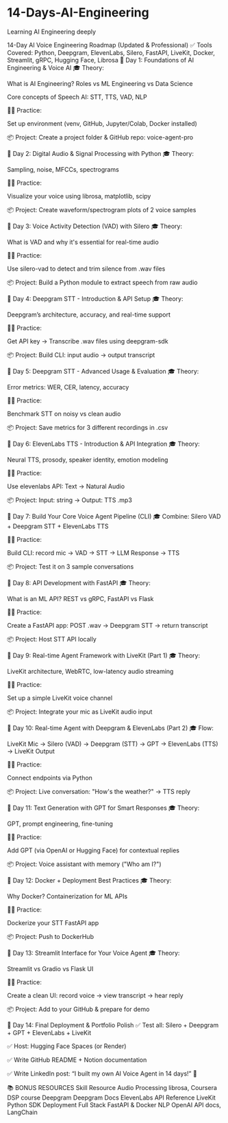 # 14-Days-AI-Engineering
Learning AI Engineering deeply


14-Day AI Voice Engineering Roadmap (Updated & Professional)
✅ Tools Covered: Python, Deepgram, ElevenLabs, Silero, FastAPI, LiveKit, Docker, Streamlit, gRPC, Hugging Face, Librosa
📅 Day 1: Foundations of AI Engineering & Voice AI
🎓 Theory:

What is AI Engineering? Roles vs ML Engineering vs Data Science

Core concepts of Speech AI: STT, TTS, VAD, NLP

👨‍💻 Practice:

Set up environment (venv, GitHub, Jupyter/Colab, Docker installed)

📦 Project: Create a project folder & GitHub repo: voice-agent-pro

📅 Day 2: Digital Audio & Signal Processing with Python
🎓 Theory:

Sampling, noise, MFCCs, spectrograms

👨‍💻 Practice:

Visualize your voice using librosa, matplotlib, scipy

📦 Project: Create waveform/spectrogram plots of 2 voice samples

📅 Day 3: Voice Activity Detection (VAD) with Silero
🎓 Theory:

What is VAD and why it's essential for real-time audio

👨‍💻 Practice:

Use silero-vad to detect and trim silence from .wav files

📦 Project: Build a Python module to extract speech from raw audio

📅 Day 4: Deepgram STT - Introduction & API Setup
🎓 Theory:

Deepgram’s architecture, accuracy, and real-time support

👨‍💻 Practice:

Get API key → Transcribe .wav files using deepgram-sdk

📦 Project: Build CLI: input audio → output transcript

📅 Day 5: Deepgram STT - Advanced Usage & Evaluation
🎓 Theory:

Error metrics: WER, CER, latency, accuracy

👨‍💻 Practice:

Benchmark STT on noisy vs clean audio

📦 Project: Save metrics for 3 different recordings in .csv

📅 Day 6: ElevenLabs TTS - Introduction & API Integration
🎓 Theory:

Neural TTS, prosody, speaker identity, emotion modeling

👨‍💻 Practice:

Use elevenlabs API: Text → Natural Audio

📦 Project: Input: string → Output: TTS .mp3

📅 Day 7: Build Your Core Voice Agent Pipeline (CLI)
🎓 Combine: Silero VAD + Deepgram STT + ElevenLabs TTS

👨‍💻 Practice:

Build CLI: record mic → VAD → STT → LLM Response → TTS

📦 Project: Test it on 3 sample conversations

📅 Day 8: API Development with FastAPI
🎓 Theory:

What is an ML API? REST vs gRPC, FastAPI vs Flask

👨‍💻 Practice:

Create a FastAPI app: POST .wav → Deepgram STT → return transcript

📦 Project: Host STT API locally

📅 Day 9: Real-time Agent Framework with LiveKit (Part 1)
🎓 Theory:

LiveKit architecture, WebRTC, low-latency audio streaming

👨‍💻 Practice:

Set up a simple LiveKit voice channel

📦 Project: Integrate your mic as LiveKit audio input

📅 Day 10: Real-time Agent with Deepgram & ElevenLabs (Part 2)
🎓 Flow:

LiveKit Mic → Silero (VAD) → Deepgram (STT) → GPT → ElevenLabs (TTS) → LiveKit Output

👨‍💻 Practice:

Connect endpoints via Python

📦 Project: Live conversation: "How's the weather?" → TTS reply

📅 Day 11: Text Generation with GPT for Smart Responses
🎓 Theory:

GPT, prompt engineering, fine-tuning

👨‍💻 Practice:

Add GPT (via OpenAI or Hugging Face) for contextual replies

📦 Project: Voice assistant with memory ("Who am I?")

📅 Day 12: Docker + Deployment Best Practices
🎓 Theory:

Why Docker? Containerization for ML APIs

👨‍💻 Practice:

Dockerize your STT FastAPI app

📦 Project: Push to DockerHub

📅 Day 13: Streamlit Interface for Your Voice Agent
🎓 Theory:

Streamlit vs Gradio vs Flask UI

👨‍💻 Practice:

Create a clean UI: record voice → view transcript → hear reply

📦 Project: Add to your GitHub & prepare for demo

📅 Day 14: Final Deployment & Portfolio Polish
✅ Test all: Silero + Deepgram + GPT + ElevenLabs + LiveKit

✅ Host: Hugging Face Spaces (or Render)

✅ Write GitHub README + Notion documentation

✅ Write LinkedIn post: “I built my own AI Voice Agent in 14 days!” 🚀

📚 BONUS RESOURCES
Skill	Resource
Audio Processing	librosa, Coursera DSP course
Deepgram	Deepgram Docs
ElevenLabs	API Reference
LiveKit	Python SDK
Deployment	Full Stack FastAPI & Docker
NLP	OpenAI API docs, LangChain
